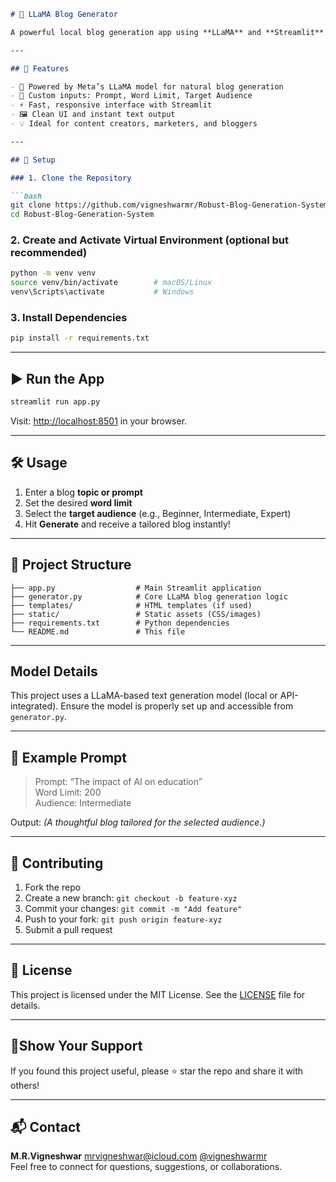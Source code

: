 

```markdown
# 📝 LLaMA Blog Generator

A powerful local blog generation app using **LLaMA** and **Streamlit**. Users can input a prompt, word limit, and audience type to generate high-quality, tailored blog content in seconds.

---

## 🚀 Features

- 🧠 Powered by Meta’s LLaMA model for natural blog generation
- 🎯 Custom inputs: Prompt, Word Limit, Target Audience
- ⚡ Fast, responsive interface with Streamlit
- 🖼️ Clean UI and instant text output
- 💡 Ideal for content creators, marketers, and bloggers

---

## 🔧 Setup

### 1. Clone the Repository

```bash
git clone https://github.com/vigneshwarmr/Robust-Blog-Generation-System.git
cd Robust-Blog-Generation-System
```

### 2. Create and Activate Virtual Environment (optional but recommended)

```bash
python -m venv venv
source venv/bin/activate        # macOS/Linux
venv\Scripts\activate           # Windows
```

### 3. Install Dependencies

```bash
pip install -r requirements.txt
```

---

## ▶️ Run the App

```bash
streamlit run app.py
```

Visit: [http://localhost:8501](http://localhost:8501) in your browser.

---

## 🛠️ Usage

1. Enter a blog **topic or prompt**
2. Set the desired **word limit**
3. Select the **target audience** (e.g., Beginner, Intermediate, Expert)
4. Hit **Generate** and receive a tailored blog instantly!

---

## 📁 Project Structure

```
├── app.py                  # Main Streamlit application
├── generator.py            # Core LLaMA blog generation logic
├── templates/              # HTML templates (if used)
├── static/                 # Static assets (CSS/images)
├── requirements.txt        # Python dependencies
└── README.md               # This file
```

---

##  Model Details

This project uses a LLaMA-based text generation model (local or API-integrated). Ensure the model is properly set up and accessible from `generator.py`.

---

## 🧪 Example Prompt

> Prompt: “The impact of AI on education”  
> Word Limit: 200  
> Audience: Intermediate

Output: *(A thoughtful blog tailored for the selected audience.)*

---

## 💬 Contributing

1. Fork the repo
2. Create a new branch: `git checkout -b feature-xyz`
3. Commit your changes: `git commit -m "Add feature"`
4. Push to your fork: `git push origin feature-xyz`
5. Submit a pull request 

---

## 📃 License

This project is licensed under the MIT License. See the [LICENSE](LICENSE) file for details.

---

## 🌟Show Your Support

If you found this project useful, please ⭐ star the repo and share it with others!

---

## 📬 Contact
**M.R.Vigneshwar**
mrvigneshwar@icloud.com
[@vigneshwarmr](https://github.com/vigneshwarmr)  
Feel free to connect for questions, suggestions, or collaborations.

```
